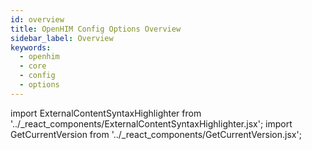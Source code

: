 ```yaml
---
id: overview
title: OpenHIM Config Options Overview
sidebar_label: Overview
keywords:
  - openhim
  - core
  - config
  - options
---
```


import ExternalContentSyntaxHighlighter from '../_react_components/ExternalContentSyntaxHighlighter.jsx';
import GetCurrentVersion from '../_react_components/GetCurrentVersion.jsx';

<ExternalContentSyntaxHighlighter
  url="https://raw.githubusercontent.com/jembi/openhim-core-js/master/config/config.md"
  language="json"
/>
<GetCurrentVersion>
  <ExternalContentSyntaxHighlighter
    url="https://raw.githubusercontent.com/jembi/openhim-core-js/master/config/config.md"
    language="json"
  />
</GetCurrentVersion>
